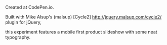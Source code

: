  Created at CodePen.io. 

 Built with Mike Alsup's (malsup) [Cycle2]  http://jquery.malsup.com/cycle2/ plugin for jQuery,
 
 this experiment features a mobile first product slideshow with some neat typography.
